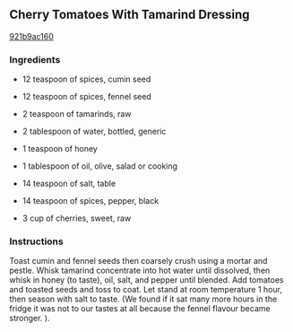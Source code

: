 ## Cherry Tomatoes With Tamarind Dressing

[921b9ac160](http://www.food.com/recipe/cherry-tomatoes-with-tamarind-dressing-417344)

### Ingredients

 - 12 teaspoon of spices, cumin seed

 - 12 teaspoon of spices, fennel seed

 - 2 teaspoon of tamarinds, raw

 - 2 tablespoon of water, bottled, generic

 - 1 teaspoon of honey

 - 1 tablespoon of oil, olive, salad or cooking

 - 14 teaspoon of salt, table

 - 14 teaspoon of spices, pepper, black

 - 3 cup of cherries, sweet, raw

### Instructions

Toast cumin and fennel seeds then coarsely crush using a mortar and pestle. Whisk tamarind concentrate into hot water until dissolved, then whisk in honey (to taste), oil, salt, and pepper until blended. Add tomatoes and toasted seeds and toss to coat. Let stand at room temperature 1 hour, then season with salt to taste. (We found if it sat many more hours in the fridge it was not to our tastes at all because the fennel flavour became stronger. ).